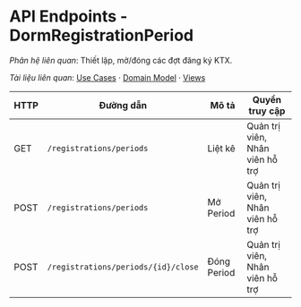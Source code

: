 # API Endpoints - DormRegistrationPeriod

*Phân hệ liên quan*: Thiết lập, mở/đóng các đợt đăng ký KTX.

*Tài liệu liên quan*: [Use Cases](../../Domain/DormRegistrationPeriod/UseCases.md) · [Domain Model](../../Domain/DormRegistrationPeriod/DomainModel.mmd) · [Views](../../Domain/DormRegistrationPeriod/Views.md)

| HTTP | Đường dẫn | Mô tả | Quyền truy cập |
| --- | --- | --- | --- |
| GET | `/registrations/periods` | Liệt kê | Quản trị viên, Nhân viên hỗ trợ |
| POST | `/registrations/periods` | Mở Period | Quản trị viên, Nhân viên hỗ trợ |
| POST | `/registrations/periods/{id}/close` | Đóng Period | Quản trị viên, Nhân viên hỗ trợ |

